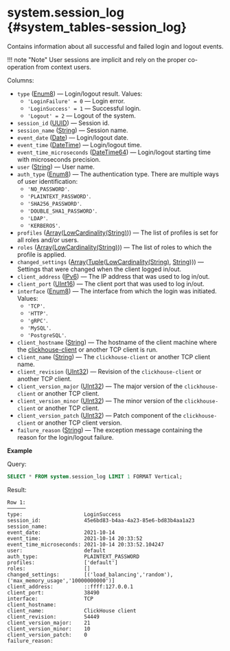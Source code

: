 # system.session_log {#system_tables-session_log}

Contains information about all successful and failed login and logout events.

!!! note "Note"
    User sessions are implicit and rely on the proper co-operation from context users.

Columns:

-   `type` ([Enum8](../../sql-reference/data-types/enum.md)) — Login/logout result. Values:
    -   `'LoginFailure' = 0` — Login error.
    -   `'LoginSuccess' = 1` — Successful login.
    -   `'Logout' = 2` — Logout of the system.
-   `session_id` ([UUID](../../sql-reference/data-types/uuid.md)) — Session id.
-   `session_name` ([String](../../sql-reference/data-types/string.md)) — Session name.
-   `event_date` ([Date](../../sql-reference/data-types/date.md)) — Login/logout date.
-   `event_time` ([DateTime](../../sql-reference/data-types/datetime.md)) — Login/logout time.
-   `event_time_microseconds` ([DateTime64](../../sql-reference/data-types/datetime64.md)) — Login/logout starting time with microseconds precision.
-   `user` ([String](../../sql-reference/data-types/string.md)) — User name.
-   `auth_type` ([Enum8](../../sql-reference/data-types/enum.md)) — The authentication type. There are multiple ways of user identification:
    -   `'NO_PASSWORD'`.
    -   `'PLAINTEXT_PASSWORD'`.
    -   `'SHA256_PASSWORD'`.
    -   `'DOUBLE_SHA1_PASSWORD'`.
    -   `'LDAP'`.
    -   `'KERBEROS'`.
-   `profiles` ([Array](../../sql-reference/data-types/array.md)([LowCardinality(String)](../../sql-reference/data-types/lowcardinality.md))) — The list of profiles is set for all roles and/or users.
-   `roles` ([Array](../../sql-reference/data-types/array.md)([LowCardinality(String)](../../sql-reference/data-types/lowcardinality.md))) — The list of roles to which the profile is applied.
-   `changed_settings` ([Array](../../sql-reference/data-types/array.md)([Tuple](../../sql-reference/data-types/tuple.md)([LowCardinality(String)](../../sql-reference/data-types/lowcardinality.md), [String](../../sql-reference/data-types/string.md)))) — Settings that were changed when the client logged in/out.
-   `client_address` ([IPv6](../../sql-reference/data-types/domains/ipv6.md)) — The IP address that was used to log in/out.
-   `client_port` ([UInt16](../../sql-reference/data-types/int-uint.md)) — The client port that was used to log in/out.
-   `interface` ([Enum8](../../sql-reference/data-types/enum.md)) — The interface from which the login was initiated. Values:
    -   `'TCP'`.
    -   `'HTTP'`.
    -   `'gRPC'`.
    -   `'MySQL'`.
    -   `'PostgreSQL'`.
-   `client_hostname` ([String](../../sql-reference/data-types/string.md)) — The hostname of the client machine where the [clickhouse-client](../../interfaces/cli.md) or another TCP client is run.
-   `client_name` ([String](../../sql-reference/data-types/string.md)) — The `clickhouse-client` or another TCP client name.
-   `client_revision` ([UInt32](../../sql-reference/data-types/int-uint.md)) — Revision of the `clickhouse-client` or another TCP client.
-   `client_version_major` ([UInt32](../../sql-reference/data-types/int-uint.md)) — The major version of the `clickhouse-client` or another TCP client.
-   `client_version_minor` ([UInt32](../../sql-reference/data-types/int-uint.md)) — The minor version of the `clickhouse-client` or another TCP client.
-   `client_version_patch` ([UInt32](../../sql-reference/data-types/int-uint.md)) — Patch component of the `clickhouse-client` or another TCP client version.
-   `failure_reason` ([String](../../sql-reference/data-types/string.md)) — The exception message containing the reason for the login/logout failure.

**Example**

Query:

``` sql
SELECT * FROM system.session_log LIMIT 1 FORMAT Vertical;
```

Result:

``` text
Row 1:
──────
type:                    LoginSuccess
session_id:              45e6bd83-b4aa-4a23-85e6-bd83b4aa1a23
session_name:
event_date:              2021-10-14
event_time:              2021-10-14 20:33:52
event_time_microseconds: 2021-10-14 20:33:52.104247
user:                    default
auth_type:               PLAINTEXT_PASSWORD
profiles:                ['default']
roles:                   []
changed_settings:        [('load_balancing','random'),('max_memory_usage','10000000000')]
client_address:          ::ffff:127.0.0.1
client_port:             38490
interface:               TCP
client_hostname:
client_name:             ClickHouse client
client_revision:         54449
client_version_major:    21
client_version_minor:    10
client_version_patch:    0
failure_reason:
```
